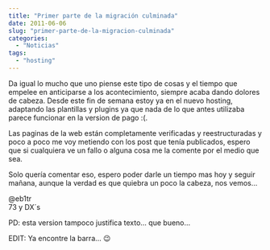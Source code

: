 ```yaml
---
title: "Primer parte de la migración culminada"
date: 2011-06-06
slug: "primer-parte-de-la-migracion-culminada"
categories:
  - "Noticias"
tags:
  - "hosting"
---
```


Da igual lo mucho que uno piense este tipo de cosas y el tiempo que empelee en anticiparse a los acontecimiento, siempre acaba dando dolores de cabeza. Desde este fin de semana estoy ya en el nuevo hosting, adaptando las plantillas y plugins ya que nada de lo que antes utilizaba parece funcionar en la version de pago :(.

Las paginas de la web están completamente verificadas y reestructuradas y poco a poco me voy metiendo con los post que tenía publicados, espero que si cualquiera ve un fallo o alguna cosa me la comente por el medio que sea.

Solo quería comentar eso, espero poder darle un tiempo mas hoy y seguir mañana, aunque la verdad es que quiebra un poco la cabeza, nos vemos…

@eb1tr  
73 y DX´s

PD: esta version tampoco justifica texto… que bueno…

EDIT: Ya encontre la barra… 😉
